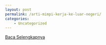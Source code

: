 ```yaml
---
layout: post
permalink: /arti-mimpi-kerja-ke-luar-negeri/
categories:
    - Uncategorized
---
```


[Baca Selengkapnya](/05)